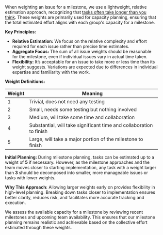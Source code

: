 When weighting an issue for a milestone, we use a lightweight, relative estimation approach, recognizing that [tasks often take longer than you think](https://erikbern.com/2019/04/15/why-software-projects-take-longer-than-you-think-a-statistical-model.html). These weights are primarily
used for capacity planning, ensuring that the total estimated effort aligns with each group's capacity for a milestone.

**Key Principles:**

- **Relative Estimation:** We focus on the relative complexity and effort required for each issue rather than precise time estimates.
- **Aggregate Focus:** The sum of all issue weights should be reasonable for the milestone, even if individual issues vary in actual time taken.
- **Flexibility:** It’s acceptable for an issue to take more or less time than its weight suggests. Variations are expected due to differences in individual expertise and familiarity with the work.

**Weight Definitions:**

| Weight | Meaning |
| --- | --- |
| 1 | Trivial, does not need any testing |
| 2 | Small, needs some testing but nothing involved |
| 3 | Medium, will take some time and collaboration |
| 4 | Substantial, will take significant time and collaboration to finish |
| 5 | Large, will take a major portion of the milestone to finish |

**Initial Planning:** During milestone planning, tasks can be estimated up to a weight of **5** if necessary. However, as the milestone approaches and the team moves closer to starting implementation, any task with a weight larger than **3** should be decomposed into smaller, more manageable issues or tasks with lower weights.

**Why This Approach:** Allowing larger weights early on provides flexibility in high-level planning. Breaking down tasks closer to implementation ensures better clarity, reduces risk, and facilitates more accurate tracking and execution.

We assess the available capacity for a milestone by reviewing recent milestones and upcoming team availability. This ensures that our milestone planning remains realistic and achievable based on the collective effort estimated through these weights.
